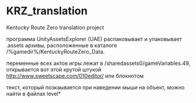 # KRZ_translation
Kentucky Route Zero translation project

программа UnityAssetsExplorer (UAE) распаковывает и упаковывает .assets архивы, расположенные в каталоге /%gamedir%/KentuckyRouteZero_Data.


переменные всех актов игры лежат в /sharedassets0/gameVariables.49, открывается вот этой крутой штукой http://www.sweetscape.com/010editor/ или блокнотом


текст, который позкаывается при наведении мыши на объект, можно найти в файлах level* 

